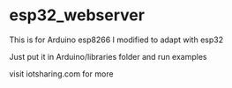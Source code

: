 
# esp32_webserver

This is for Arduino esp8266 I modified to adapt with esp32

Just put it in Arduino/libraries folder and run examples

visit iotsharing.com for more
